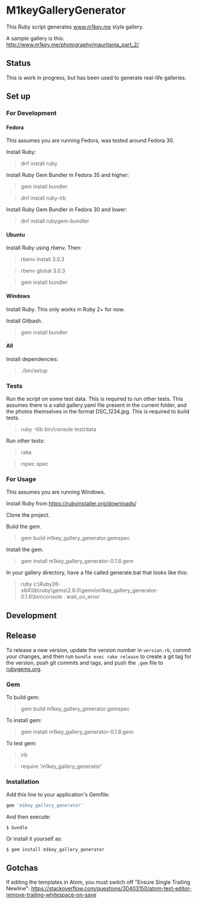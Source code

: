 # M1keyGalleryGenerator

This Ruby script generates www.m1key.me style gallery.

A sample gallery is this: http://www.m1key.me/photography/mauritania_part_2/

## Status

This is work in progress, but has been used to generate real-life galleries.

## Set up

### For Development

#### Fedora

This assumes you are running Fedora, was tested around Fedora 30.

Install Ruby:

> dnf install ruby

Install Ruby Gem Bundler in Fedora 35 and higher:

> gem install bundler

> dnf install ruby-irb

Install Ruby Gem Bundler in Fedora 30 and lower:

> dnf install rubygem-bundler

#### Ubuntu

Install Ruby using rbenv. Then:

> rbenv install 3.0.3

> rbenv global 3.0.3

> gem install bundler

#### Windows

Install Ruby. This only works in Ruby 2+ for now.

Install Gitbash.

> gem install bundler

#### All

Install dependencies:

> ./bin/setup

### Tests

Run the script on some test data. This is required to run other tests.
This assumes there is a valid gallery.yaml file present in the current folder,
and the photos themselves in the format DSC_1234.jpg.
This is required to build tests.

> ruby -Ilib bin/console test/data

Run other tests:

> rake

> rspec spec

### For Usage

This assumes you are running Windows.

Install Ruby from https://rubyinstaller.org/downloads/

Clone the project.

Build the gem.

> gem build m1key_gallery_generator.gemspec

Install the gem.

> gem install m1key_gallery_generator-0.1.8.gem

In your gallery directory, have a file called generate.bat that looks like this:

> ruby c:\Ruby26-x64\lib\ruby\gems\2.6.0\gems\m1key_gallery_generator-0.1.8\bin\console . wait_on_error

## Development

## Release

To release a new version, update the version number in `version.rb`,
commit your changes,
and then run `bundle exec rake release` to create a git tag for the version,
push git commits and tags, and push the `.gem` file to [rubygems.org](https://rubygems.org).

### Gem

To build gem:
> gem build m1key_gallery_generator.gemspec

To install gem:
> gem install m1key_gallery_generator-0.1.8.gem

To test gem:
> irb

> require 'm1key_gallery_generator'

### Installation

Add this line to your application's Gemfile:

```ruby
gem 'm1key_gallery_generator'
```

And then execute:

    $ bundle

Or install it yourself as:

    $ gem install m1key_gallery_generator

## Gotchas

If editing the templates in Atom, you must switch off "Ensure Single Trailing
Newline": https://stackoverflow.com/questions/30403150/atom-text-editor-remove-trailing-whitespace-on-save
